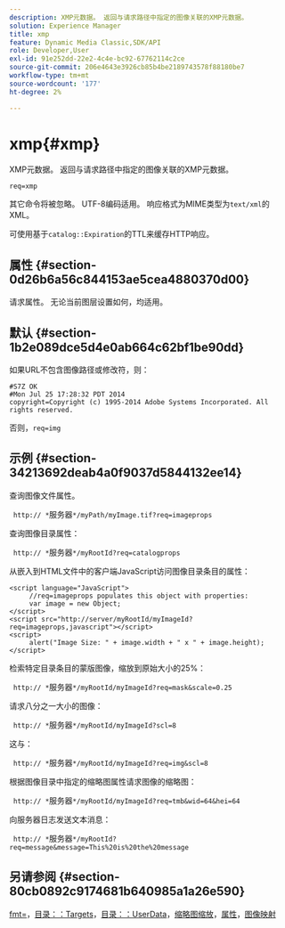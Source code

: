 ```yaml
---
description: XMP元数据。 返回与请求路径中指定的图像关联的XMP元数据。
solution: Experience Manager
title: xmp
feature: Dynamic Media Classic,SDK/API
role: Developer,User
exl-id: 91e252dd-22e2-4c4e-bc92-67762114c2ce
source-git-commit: 206e4643e3926cb85b4be2189743578f88180be7
workflow-type: tm+mt
source-wordcount: '177'
ht-degree: 2%

---
```


# xmp{#xmp}

XMP元数据。 返回与请求路径中指定的图像关联的XMP元数据。

`req=xmp`

其它命令将被忽略。 UTF-8编码适用。 响应格式为MIME类型为`text/xml`的XML。

可使用基于`catalog::Expiration`的TTL来缓存HTTP响应。

## 属性 {#section-0d26b6a56c844153ae5cea4880370d00}

请求属性。 无论当前图层设置如何，均适用。

## 默认 {#section-1b2e089dce5d4e0ab664c62bf1be90dd}

如果URL不包含图像路径或修改符，则：

```
#S7Z OK 
#Mon Jul 25 17:28:32 PDT 2014 
copyright=Copyright (c) 1995-2014 Adobe Systems Incorporated. All rights reserved.
```

否则，`req=img`

## 示例 {#section-34213692deab4a0f9037d5844132ee14}

查询图像文件属性。

` http:// *`服务器`*/myPath/myImage.tif?req=imageprops`

查询图像目录属性：

` http:// *`服务器`*/myRootId?req=catalogprops`

从嵌入到HTML文件中的客户端JavaScript访问图像目录条目的属性：

```
<script language="JavaScript"> 
     //req=imageprops populates this object with properties: 
     var image = new Object; 
</script> 
<script src="http://server/myRootId/myImageId?req=imageprops,javascript"></script> 
<script> 
     alert("Image Size: " + image.width + " x " + image.height); 
</script>
```

检索特定目录条目的蒙版图像，缩放到原始大小的25%：

` http:// *`服务器`*/myRootId/myImageId?req=mask&scale=0.25`

请求八分之一大小的图像：

` http:// *`服务器`*/myRootId/myImageId?scl=8`

这与：

` http:// *`服务器`*/myRootId/myImageId?req=img&scl=8`

根据图像目录中指定的缩略图属性请求图像的缩略图：

` http:// *`服务器`*/myRootId/myImageId?req=tmb&wid=64&hei=64`

向服务器日志发送文本消息：

` http:// *`服务器`*/myRootId?req=message&message=This%20is%20the%20message`

## 另请参阅 {#section-80cb0892c9174681b640985a1a26e590}

[fmt=](../../../../../../is-api/http-ref/image-serving-api-ref/c-http-protocol-reference/c-command-reference/r-is-http-fmt.md#reference-cdf10043423b45ba9fe15157fb3ae37a)，[目录：：Targets](/help/aem-is-ir-api/is-api/image-catalog/image-serving-api-ref/c-image-catalog-reference/c-image-svg-data-reference/c-image-data-reference/r-targets-cat.md)，[目录：：UserData](/help/aem-is-ir-api/is-api/image-catalog/image-serving-api-ref/c-image-catalog-reference/c-image-svg-data-reference/c-image-data-reference/r-userdata-cat.md)，[缩略图缩放](../../../../../../is-api/http-ref/image-serving-api-ref/c-http-protocol-reference/c-notes-on-server-behavior/r-thumbnail-scaling.md#reference-0f71817f721d4913b34816758d69b07f)，[属性](../../../../../../is-api/http-ref/image-serving-api-ref/c-http-protocol-reference/c-response-data/c-properties/c-properties.md#concept-49c609fd6de942cab422ee412353c9d9)，[图像映射](../../../../../../is-api/http-ref/image-serving-api-ref/c-http-protocol-reference/c-syntax-and-features/r-image-maps.md#reference-ff7d1bac2a064104b0c508a81316fdab)
